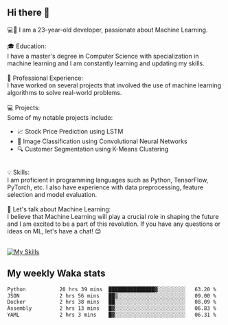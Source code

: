 ## Hi there 👋

💻🤖 I am a 23-year-old developer, passionate about Machine Learning.</br>

🎓 Education:</br>
I have a master's degree in Computer Science with specialization in machine learning and I am constantly learning and updating my skills.
</br></br>
💼 Professional Experience:</br>
I have worked on several projects that involved the use of machine learning algorithms to solve real-world problems.
</br></br>
💻 Projects:</br>
Some of my notable projects include:
</br>
- 📈 Stock Price Prediction using LSTM</br>
- 🤖 Image Classification using Convolutional Neural Networks</br>
- 🔍 Customer Segmentation using K-Means Clustering</br>
</br>
💡 Skills:</br>
I am proficient in programming languages such as Python, TensorFlow, PyTorch, etc. I also have experience with data preprocessing, feature selection and model evaluation.
</br></br>
💬 Let's talk about Machine Learning:</br>
I believe that Machine Learning will play a crucial role in shaping the future and I am excited to be a part of this revolution. If you have any questions or ideas on ML, let's have a chat! 😊
</br></br>

[![My Skills](https://skillicons.dev/icons?i=html,css,docker,express,figma,firebase,graphql,nodejs,react,ts,vue,py,pytorch)](https://skillicons.dev)

## My weekly Waka stats

<!--START_SECTION:waka-->

```txt
Python           20 hrs 39 mins  ███████████████▓░░░░░░░░░   63.20 %
JSON             2 hrs 56 mins   ██▒░░░░░░░░░░░░░░░░░░░░░░   09.00 %
Docker           2 hrs 38 mins   ██░░░░░░░░░░░░░░░░░░░░░░░   08.09 %
Assembly         2 hrs 13 mins   █▓░░░░░░░░░░░░░░░░░░░░░░░   06.83 %
YAML             2 hrs 3 mins    █▓░░░░░░░░░░░░░░░░░░░░░░░   06.31 %
```

<!--END_SECTION:waka-->
